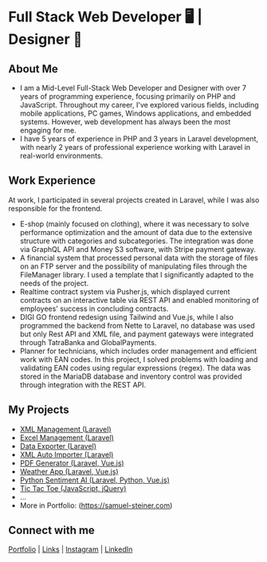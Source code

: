 # Full Stack Web Developer 🖥️ | Designer 🎨

## About Me
- I am a Mid-Level Full-Stack Web Developer and Designer with over 7 years of programming experience, focusing primarily on PHP and JavaScript. Throughout my career, I've explored various fields, including mobile applications, PC games, Windows applications, and embedded systems. However, web development has always been the most engaging for me.
- I have 5 years of experience in PHP and 3 years in Laravel development, with nearly 2 years of professional experience working with Laravel in real-world environments.

## Work Experience
At work, I participated in several projects created in Laravel, while I was also responsible for the frontend.
- E-shop (mainly focused on clothing), where it was necessary to solve performance optimization and the amount of data due to the extensive structure with categories and subcategories. The integration was done via GraphQL API and Money S3 software, with Stripe payment gateway.
- A financial system that processed personal data with the storage of files on an FTP server and the possibility of manipulating files through the FileManager library. I used a template that I significantly adapted to the needs of the project.
- Realtime contract system via Pusher.js, which displayed current contracts on an interactive table via REST API and enabled monitoring of employees' success in concluding contracts.
- DIGI GO frontend redesign using Tailwind and Vue.js, while I also programmed the backend from Nette to Laravel, no database was used but only Rest API and XML file, and payment gateways were integrated through TatraBanka and GlobalPayments.
- Planner for technicians, which includes order management and efficient work with EAN codes. In this project, I solved problems with loading and validating EAN codes using regular expressions (regex). The data was stored in the MariaDB database and inventory control was provided through integration with the REST API.

## My Projects
- [XML Management (Laravel)](https://github.com/Developer-Samuel/Laravel-XML-Management)
- [Excel Management (Laravel)](https://github.com/Developer-Samuel/Laravel-Excel-Management)
- [Data Exporter (Laravel)](https://github.com/Developer-Samuel/Laravel-Data-Exporter)
- [XML Auto Importer (Laravel)](https://github.com/Developer-Samuel/Laravel-XML-Auto-Importer)
- [PDF Generator (Laravel, Vue.js)](https://github.com/Developer-Samuel/Laravel-PDF-Generator)
- [Weather App (Laravel, Vue.js)](https://github.com/Developer-Samuel/Laravel-Weather-App)
- [Python Sentiment AI (Laravel, Python, Vue.js)](https://github.com/Developer-Samuel/Laravel-Python-Sentiment-AI)
- [Tic Tac Toe (JavaScript, jQuery)](https://github.com/Developer-Samuel/Tic-Tac-Toe)
- ...
- More in Portfolio: (https://samuel-steiner.com)

## Connect with me
[Portfolio](https://samuel-steiner.com) | [Links](https://links.samuel-steiner.com) | [Instagram](https://instagram.com/samuel.programmer) | [LinkedIn](https://linkedin.com/in/samuel-programmer)
